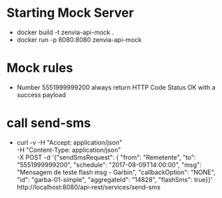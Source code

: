 
# Starting Mock Server

- docker build -t zenvia-api-mock .
- docker run -p 8080:8080 zenvia-api-mock


# Mock rules

- Number 5551999999200 always return HTTP Code Status OK with a success payload


# call send-sms

- curl -v -H "Accept: application/json" \
	    -H "Content-Type: application/json" \
	    -X POST -d '{"sendSmsRequest": { "from": "Remetente", "to": "5551999999200", "schedule": "2017-08-09T14:00:00", "msg": "Mensagem de teste flash msg - Garbin", "callbackOption": "NONE", "id": "garba-01-simple",  "aggregateId": "14828", "flashSms": true}}' http://localhost:8080/api-rest/services/send-sms